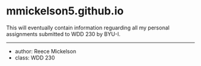 # mmickelson5.github.io
This will eventually contain information reguarding all my personal assignments submitted to WDD 230 by BYU-I.

---
* author: Reece Mickelson
* class: WDD 230
